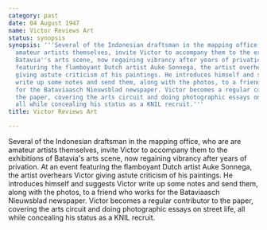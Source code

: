 ```yaml
---
category: past
date: 04 August 1947
name: Victor Reviews Art
status: synopsis
synopsis: '''Several of the Indonesian draftsman in the mapping office, who are are
  amateur artists themselves, invite Victor to accompany them to the exhibitions of
  Batavia''s arts scene, now regaining vibrancy after years of privation. At an event
  featuring the flamboyant Dutch artist Auke Sonnega, the artist overhears Victor
  giving astute criticism of his paintings. He introduces himself and suggests Victor
  write up some notes and send them, along with the photos, to a friend who works
  for the Bataviaasch Nieuwsblad newspaper. Victor becomes a regular contributor to
  the paper, covering the arts circuit and doing photographic essays on street life,
  all while concealing his status as a KNIL recruit.'''
title: Victor Reviews Art

---
```






Several of the Indonesian draftsman in the mapping
office, who are are amateur artists themselves, invite Victor to
accompany them to the exhibitions of Batavia's arts scene, now regaining
vibrancy after years of privation. At an event featuring the flamboyant
Dutch artist Auke Sonnega, the artist overhears Victor giving astute
criticism of his paintings. He introduces himself and suggests Victor
write up some notes and send them, along with the photos, to a friend
who works for the Bataviaasch Nieuwsblad newspaper. Victor becomes a
regular contributor to the paper, covering the arts circuit and doing
photographic essays on street life, all while concealing his status as a
KNIL recruit.
